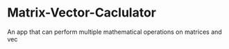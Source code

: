 # Matrix-Vector-Caclulator
An app that can perform multiple mathematical operations on matrices and vec
